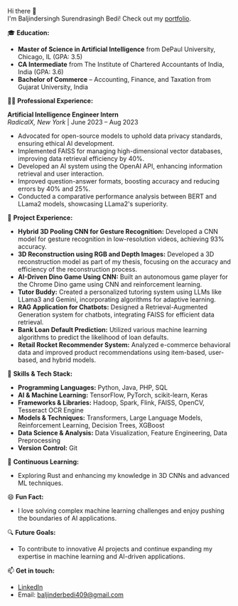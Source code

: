 Hi there 👋  
I'm Baljindersingh Surendrasingh Bedi!
Check out my [portfolio](https://sunnybedi990.github.io).

🎓 **Education:**

- **Master of Science in Artificial Intelligence** from DePaul University, Chicago, IL (GPA: 3.5)
- **CA Intermediate** from The Institute of Chartered Accountants of India, India (GPA: 3.6)
- **Bachelor of Commerce** – Accounting, Finance, and Taxation from Gujarat University, India

👨‍💻 **Professional Experience:**

**Artificial Intelligence Engineer Intern**  
*RadicalX, New York* | June 2023 – Aug 2023  
- Advocated for open-source models to uphold data privacy standards, ensuring ethical AI development.
- Implemented FAISS for managing high-dimensional vector databases, improving data retrieval efficiency by 40%.
- Developed an AI system using the OpenAI API, enhancing information retrieval and user interaction.
- Improved question-answer formats, boosting accuracy and reducing errors by 40% and 25%.
- Conducted a comparative performance analysis between BERT and LLama2 models, showcasing LLama2's superiority.

🚀 **Project Experience:**

- **Hybrid 3D Pooling CNN for Gesture Recognition:** Developed a CNN model for gesture recognition in low-resolution videos, achieving 93% accuracy.
- **3D Reconstruction using RGB and Depth Images:** Developed a 3D reconstruction model as part of my thesis, focusing on the accuracy and efficiency of the reconstruction process.
- **AI-Driven Dino Game Using CNN:** Built an autonomous game player for the Chrome Dino game using CNN and reinforcement learning.
- **Tutor Buddy:** Created a personalized tutoring system using LLMs like LLama3 and Gemini, incorporating algorithms for adaptive learning.
- **RAG Application for Chatbots:** Designed a Retrieval-Augmented Generation system for chatbots, integrating FAISS for efficient data retrieval.
- **Bank Loan Default Prediction:** Utilized various machine learning algorithms to predict the likelihood of loan defaults.
- **Retail Rocket Recommender System:** Analyzed e-commerce behavioral data and improved product recommendations using item-based, user-based, and hybrid models.

🚀 **Skills & Tech Stack:**

- **Programming Languages:** Python, Java, PHP, SQL
- **AI & Machine Learning:** TensorFlow, PyTorch, scikit-learn, Keras
- **Frameworks & Libraries:** Hadoop, Spark, Flink, FAISS, OpenCV, Tesseract OCR Engine
- **Models & Techniques:** Transformers, Large Language Models, Reinforcement Learning, Decision Trees, XGBoost
- **Data Science & Analysis:** Data Visualization, Feature Engineering, Data Preprocessing
- **Version Control:** Git

🌱 **Continuous Learning:**

- Exploring Rust and enhancing my knowledge in 3D CNNs and advanced ML techniques.

😄 **Fun Fact:**

- I love solving complex machine learning challenges and enjoy pushing the boundaries of AI applications.

🔍 **Future Goals:**

- To contribute to innovative AI projects and continue expanding my expertise in machine learning and AI-driven applications.

📫 **Get in touch:**

- [LinkedIn](https://www.linkedin.com/in/baljindersinghbedi)
- Email: baljinderbedi409@gmail.com
